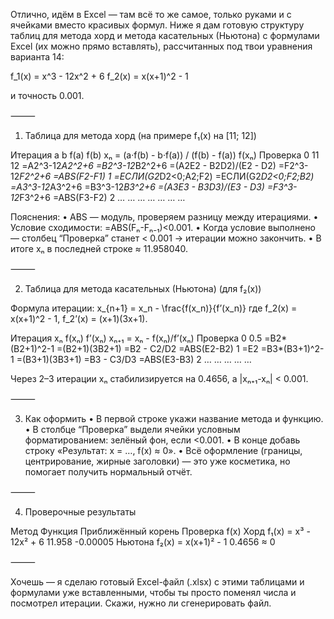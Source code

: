 Отлично, идём в Excel — там всё то же самое, только руками и с ячейками вместо красивых формул.
Ниже я дам готовую структуру таблиц для метода хорд и метода касательных (Ньютона) с формулами Excel (их можно прямо вставлять), рассчитанных под твои уравнения варианта 14:

f_1(x) = x^3 - 12x^2 + 6
f_2(x) = x(x+1)^2 - 1

и точность 0.001.

⸻

1. Таблица для метода хорд (на примере f₁(x) на [11; 12])

Итерация	a	b	f(a)	f(b)	xₙ = (a·f(b) - b·f(a)) / (f(b) - f(a))	f(xₙ)	Проверка
0	11	12	=A2^3-12*A2^2+6	=B2^3-12*B2^2+6	=(A2E2 - B2D2)/(E2 - D2)	=F2^3-12*F2^2+6	=ABS(F2-F1)
1	=ЕСЛИ(G2*D2<0;A2;F2)	=ЕСЛИ(G2*D2<0;F2;B2)	=A3^3-12*A3^2+6	=B3^3-12*B3^2+6	=(A3E3 - B3D3)/(E3 - D3)	=F3^3-12*F3^2+6	=ABS(F3-F2)
2	…	…	…	…	…	…	…

Пояснения:
	•	ABS — модуль, проверяем разницу между итерациями.
	•	Условие сходимости: =ABS(Fₙ-Fₙ₋₁)<0.001.
	•	Когда условие выполнено — столбец “Проверка” станет < 0.001 → итерации можно закончить.
	•	В итоге xₙ в последней строке ≈ 11.958040.

⸻

2. Таблица для метода касательных (Ньютона) (для f₂(x))

Формула итерации:
x_{n+1} = x_n - \frac{f(x_n)}{f’(x_n)}
где
f_2(x) = x(x+1)^2 - 1,
f_2’(x) = (x+1)(3x+1).

Итерация	xₙ	f(xₙ)	f’(xₙ)	xₙ₊₁ = xₙ - f(xₙ)/f’(xₙ)	Проверка
0	0.5	=B2*(B2+1)^2-1	=(B2+1)(3B2+1)	=B2 - C2/D2	=ABS(E2-B2)
1	=E2	=B3*(B3+1)^2-1	=(B3+1)(3B3+1)	=B3 - C3/D3	=ABS(E3-B3)
2	…	…	…	…	…

Через 2–3 итерации xₙ стабилизируется на 0.4656, а |xₙ₊₁-xₙ| < 0.001.

⸻

3. Как оформить
	•	В первой строке укажи название метода и функцию.
	•	В столбце “Проверка” выдели ячейки условным форматированием: зелёный фон, если <0.001.
	•	В конце добавь строку «Результат: x = …, f(x) ≈ 0».
	•	Всё оформление (границы, центрирование, жирные заголовки) — это уже косметика, но помогает получить нормальный отчёт.

⸻

4. Проверочные результаты

Метод	Функция	Приближённый корень	Проверка f(x)
Хорд	f₁(x) = x³ - 12x² + 6	11.958	-0.00005
Ньютона	f₂(x) = x(x+1)² - 1	0.4656	≈ 0


⸻

Хочешь — я сделаю готовый Excel-файл (.xlsx) с этими таблицами и формулами уже вставленными, чтобы ты просто поменял числа и посмотрел итерации. Скажи, нужно ли сгенерировать файл.